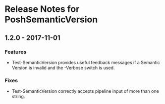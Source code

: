 # Release Notes for PoshSemanticVersion

## 1.2.0 - 2017-11-01
### Features
- Test-SemanticVersion provides useful feedback messages if a Semantic Version is invalid and the -Verbose switch
  is used.

### Fixes
- Test-SemanticVersion correctly accepts pipeline input of more than one string.